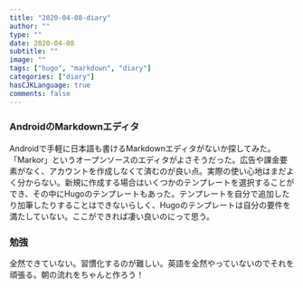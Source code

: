 ```yaml
---
title: "2020-04-08-diary"
author: ""
type: ""
date: 2020-04-08
subtitle: ""
image: ""
tags: ["hugo", "markdown", "diary"]
categories: ["diary"]
hasCJKLanguage: true
comments: false
---
```

### AndroidのMarkdownエディタ
Androidで手軽に日本語も書けるMarkdownエディタがないか探してみた。「Markor」というオープンソースのエディタがよさそうだった。広告や課金要素がなく、アカウントを作成しなくて済むのが良い点。実際の使い心地はまだよく分からない。新規に作成する場合はいくつかのテンプレートを選択することができ、その中にHugoのテンプレートもあった。テンプレートを自分で追加したり加筆したりすることはできないらしく、Hugoのテンプレートは自分の要件を満たしていない。ここができれば凄い良いのにって思う。

### 勉強
全然できていない。習慣化するのが難しい。英語を全然やっていないのでそれを頑張る。朝の流れをちゃんと作ろう！
